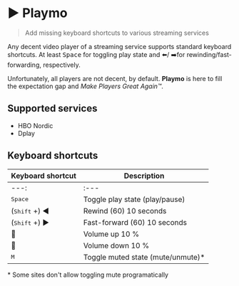 # ▶️ Playmo

> Add missing keyboard shortcuts to various streaming services

Any decent video player of a streaming service supports standard keyboard shortcuts. At least <kbd>Space</kbd> for toggling play state and ⬅️/ ➡️for rewinding/fast-forwarding, respectively.

Unfortunately, all players are not decent, by default. **Playmo** is here to fill the expectation gap and _Make Players Great Again™_.

## Supported services

- HBO Nordic
- Dplay

## Keyboard shortcuts

| Keyboard shortcut       | Description                        |
| ----------------------- | ---------------------------------- |
| ---:                    | :---                               |
| <kbd>Space</kbd>        | Toggle play state (play/pause)     |
| (<kbd>Shift</kbd> +) ◀️ | Rewind (60) 10 seconds             |
| (<kbd>Shift</kbd> +) ▶️ | Fast-forward (60) 10 seconds       |
| ️🔼                     | Volume up 10 %                     |
| ️🔽                     | Volume down 10 %                   |
| <kbd>M</kbd>            | Toggle muted state (mute/unmute)\* |

\* Some sites don't allow toggling mute programatically
